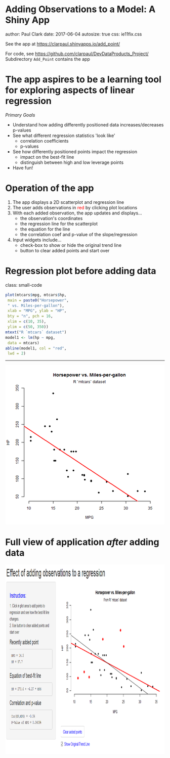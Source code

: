 <style>
.small-code pre code {
  font-size: 1em;
}
</style>

Adding Observations to a Model: A Shiny App
========================================================
author: Paul Clark
date: 2017-06-04
autosize: true
css: ie11fix.css
  
See the app at <https://clarpaul.shinyapps.io/add_point/>  

For code, see <https://github.com/clarpaul/DevDataProducts_Project/>  
Subdirectory `Add_Point` contains the app

The app aspires to be a learning tool for exploring aspects of linear regression
========================================================
*Primary Goals*
- Understand how adding differently positioned data increases/decreases p-values
- See what different regression statistics 'look like'
  * correlation coefficients
  * p-values
- See how differently positioned points impact the regression
  * impact on the best-fit line
  * distinguish between high and low leverage points
- Have fun!


Operation of the app
========================================================
  
1. The app displays a 2D scatterplot and regression line
2. The user adds observations in <span style='color:red;'>red </span> by clicking plot locations
3. With each added observation, the app updates and displays...
   * the observation's coordinates
   * the regression line for the scatterplot
   * the equation for the line
   * the correlation coef and p-value of the slope/regression
4. Input widgets include...
   * check-box to show or hide the original trend line
   * button to clear added points and start over


Regression plot before adding data
========================================================
class: small-code
  

```r
plot(mtcars$mpg, mtcars$hp, 
 main = paste0("Horsepower",
 " vs. Miles-per-gallon"), 
 xlab = "MPG", ylab = "HP", 
 bty = "n", pch = 16,
 xlim = c(10, 35), 
 ylim = c(50, 350))
mtext("R `mtcars` dataset")
model1 <- lm(hp ~ mpg,
 data = mtcars)
abline(model1, col = "red",
 lwd = 2)
```
***
<img src="ShinyProject-figure/initialplot_revealed-1.png" title="plot of chunk initialplot_revealed" alt="plot of chunk initialplot_revealed" style="display: block; margin: auto;" />



Full view of application *after* adding data
========================================================

<div align="center">
<img src="ShinyProject-figure/Screenshot_of_Shiny_App.png" width=1200 height=600>
</div>

